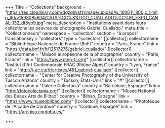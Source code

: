 +++
Title = "Collections"
background = "https://res.cloudinary.com/dgzqhksfz/image/upload/w_1000,h_800,c_limit,q_60/v1593085604/CATA%CC%81LOGO_CUALLADO%CC%81_EXPO_CANAL-132_dt5yp9.jpg"
meta_description = "Institutions ayant dans leurs collections les oeuvres du photographe Gabriel Cuallado."
meta_title = "Collectionneurs"
namespace = "collectors"
section = "à propos"
translationkey = "collectors"
type = "collectors"
[[collector]]
collectorname = "Bibliothèque Nationale de France (BnF)"
country = "Paris, France"
link = "https://data.bnf.fr/fr/12517276/gabriel_cuallado/"
[[collector]]
collectorname = "Maison européenne de la photographie"
country = "Paris, France"
link = "https://www.mep-fr.org/"
[[collector]]
collectorname = "Institut d`Art Contemporain FRAC (Rhône Alpes)"
country = "Lyon, France"
link = "http://i-ac.eu/fr/artistes/461_gabriel-cuallado"
[[collector]]
collectorname = "Center for Creative Photography of the University of Tuscon Arizona"
country = "Tucson, États-Unis"
link = "#"
[[collector]]
collectorname = "Galerie Colectania"
country = "Barcelone, Espagne"
link = "http://fotocolectania.org/"
[[collector]]
collectorname = "Musée National des Beaux Arts de Bilbao"
country = "Bilbao, Espagne"
link = "https://www.museobilbao.com/"
[[collector]]
collectorname = "Phototèque de l'Alcadie de Cordoue"
country = "Cordoue, Espagne"
link = "https://archivo.cordoba.es/"

+++
